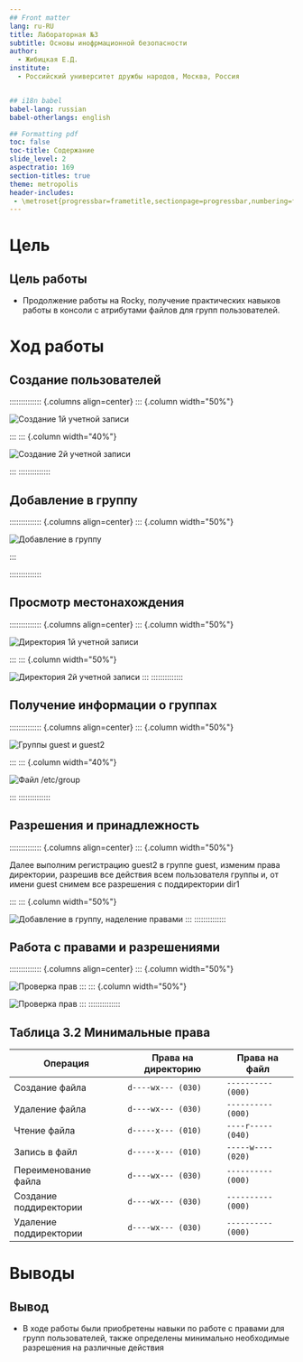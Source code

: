 ```yaml
---
## Front matter
lang: ru-RU
title: Лабораторная №3
subtitle: Основы инофрмационной безопасности
author:
  - Жибицкая Е.Д.
institute:
  - Российский университет дружбы народов, Москва, Россия


## i18n babel
babel-lang: russian
babel-otherlangs: english

## Formatting pdf
toc: false
toc-title: Содержание
slide_level: 2
aspectratio: 169
section-titles: true
theme: metropolis
header-includes:
 - \metroset{progressbar=frametitle,sectionpage=progressbar,numbering=fraction}
---
```




# Цель

## Цель работы

- Продолжение работы на  Rocky, получение практических навыков работы в консоли с атрибутами файлов для групп пользователей.

# Ход работы 


## Создание пользователей

:::::::::::::: {.columns align=center}
::: {.column width="50%"}

![Создание 1й учетной записи](image/1.jpg)

:::
::: {.column width="40%"}

![Создание 2й учетной записи](image/2.jpg)

:::
::::::::::::::



## Добавление в группу

:::::::::::::: {.columns align=center}
::: {.column width="50%"}


![Добавление в группу](image/3.jpg)

:::

::::::::::::::



## Просмотр местонахождения 
:::::::::::::: {.columns align=center}
::: {.column width="50%"}

![Директория 1й учетной записи](image/4.jpg)

:::
::: {.column width="50%"}

![Директория 2й учетной записи](image/5.jpg)
:::
::::::::::::::

## Получение информации о группах
 
:::::::::::::: {.columns align=center}
::: {.column width="50%"}

![Группы guest и guest2](image/6.jpg)

:::
::: {.column width="40%"}

![Файл /etc/group](image/7.jpg)

:::
::::::::::::::

## Разрешения и принадлежность

:::::::::::::: {.columns align=center}
::: {.column width="50%"}

Далее выполним регистрацию guest2 в группе guest, изменим права директории, разрешив все действия всем пользователя группы и, от имени guest снимем все разрешения с поддиректории dir1

:::
::: {.column width="50%"}

![Добавление в группу, наделение правами](image/8.jpg)
:::
::::::::::::::


## Работа с правами и разрешениями

:::::::::::::: {.columns align=center}
::: {.column width="50%"}


![Проверка прав](image/9.jpg)
:::
::: {.column width="50%"}

![Проверка прав](image/10.jpg)
:::
::::::::::::::

## Таблица 3.2 Минимальные права

|        Операция        | Права на директорию | Права на файл |
|------------------------|---------------------------------|---------------------------|
|     Создание файла     |           ```d----wx--- (030)```      |      ```---------- (000)```     |
|     Удаление файла     |           ```d----wx--- (030)```      |      ```---------- (000)```     |
|      Чтение файла      |           ```d-----x--- (010)```      |      ```----r----- (040)```     |
|      Запись в файл     |           ```d-----x--- (010)```      |      ```-----w---- (020)```     |
|  Переименование файла  |           ```d----wx--- (030)```      |      ```---------- (000)```     |
| Создание поддиректории |           ```d----wx--- (030)```      |      ```---------- (000)```     |
| Удаление поддиректории |           ```d----wx--- (030)```      |      ```---------- (000)```     |

# Выводы

## Вывод

- В ходе работы были приобретены навыки по работе с правами для групп пользователей, также определены минимально необходимые разрешения на различные действия

